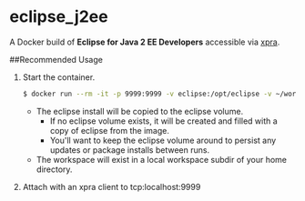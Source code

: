 # eclipse_j2ee
A Docker build of __Eclipse for Java 2 EE Developers__ accessible via [xpra](https://xpra.org/).



##Recommended Usage
1. Start the container.

	```bash
	$ docker run --rm -it -p 9999:9999 -v eclipse:/opt/eclipse -v ~/workspace:/opt/workspace aronahl/eclipse_j2ee
	```
	* The eclipse install will be copied to the eclipse volume.
		* If no eclipse volume exists, it will be created and filled with a copy of eclipse from the image.
		* You'll want to keep the eclipse volume around to persist any updates or package installs between runs.
	* The workspace will exist in a local workspace subdir of your home directory.

2. Attach with an xpra client to tcp:localhost:9999



